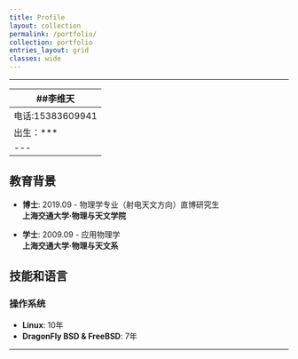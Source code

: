 ```yaml
---
title: Profile
layout: collection
permalink: /portfolio/
collection: portfolio
entries_layout: grid
classes: wide
---
```


---
|##李维天|
|---|
|电话:15383609941|邮箱：willsoncen@outlook.com|Github:github.com/willsoncen|
|出生：***|籍贯：山西省-宁武县|政治面貌：中共党员|
|---|
## 教育背景
- **博士**: 2019.09 - 物理学专业（射电天文方向）直博研究生  
  **上海交通大学·物理与天文学院**

- **学士**: 2009.09 - 应用物理学  
  **上海交通大学·物理与天文系**

## 技能和语言
### 操作系统
- **Linux**: 10年
- **DragonFly BSD & FreeBSD**: 7年

---